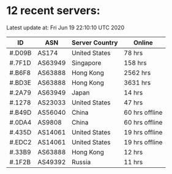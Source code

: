 # 12 recent servers:

Latest update at: Fri Jun 19 22:10:10 UTC 2020

| ID | ASN | Server Country | Online |
| -- | --- | -------------- | ------ |
| #.D09B | AS174 | United States | 78 hrs |
| #.7F1D | AS63949 | Singapore | 158 hrs |
| #.B6F8 | AS63888 | Hong Kong | 2562 hrs |
| #.BD3E | AS63888 | Hong Kong | 3631 hrs |
| #.2A79 | AS63949 | Japan | 14 hrs |
| #.1278 | AS23033 | United States | 47 hrs |
| #.B49D | AS56040 | China | 60 hrs offline |
| #.0DA4 | AS9808 | China | 60 hrs offline |
| #.435D | AS14061 | United States | 19 hrs offline |
| #.EDC2 | AS14061 | United States | 19 hrs offline |
| #.33B9 | AS63888 | Hong Kong | 12 hrs |
| #.1F2B | AS49392 | Russia | 11 hrs |

